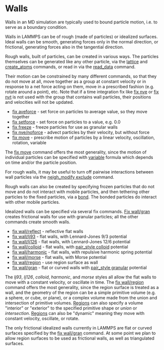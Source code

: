 # Walls

Walls in an MD simulation are typically used to bound particle motion,
i.e. to serve as a boundary condition.

Walls in LAMMPS can be of rough (made of particles) or idealized
surfaces. Ideal walls can be smooth, generating forces only in the
normal direction, or frictional, generating forces also in the
tangential direction.

Rough walls, built of particles, can be created in various ways. The
particles themselves can be generated like any other particle, via the
[lattice](lattice) and [create_atoms](create_atoms) commands, or read in
via the [read_data](read_data) command.

Their motion can be constrained by many different commands, so that they
do not move at all, move together as a group at constant velocity or in
response to a net force acting on them, move in a prescribed fashion
(e.g. rotate around a point), etc. Note that if a time integration fix
like [fix nve](fix_nve) or [fix nvt](fix_nh) is not used with the group
that contains wall particles, their positions and velocities will not be
updated.

-   [fix aveforce](fix_aveforce) - set force on particles to average
    value, so they move together
-   [fix setforce](fix_setforce) - set force on particles to a value,
    e.g. 0.0
-   [fix freeze](fix_freeze) - freeze particles for use as granular
    walls
-   [fix nve/noforce](fix_nve_noforce) - advect particles by their
    velocity, but without force
-   [fix move](fix_move) - prescribe motion of particles by a linear
    velocity, oscillation, rotation, variable

The [fix move](fix_move) command offers the most generality, since the
motion of individual particles can be specified with
[variable](variable) formula which depends on time and/or the particle
position.

For rough walls, it may be useful to turn off pairwise interactions
between wall particles via the [neigh_modify exclude](neigh_modify)
command.

Rough walls can also be created by specifying frozen particles that do
not move and do not interact with mobile particles, and then tethering
other particles to the fixed particles, via a [bond](bond_style). The
bonded particles do interact with other mobile particles.

Idealized walls can be specified via several fix commands. [Fix
wall/gran](fix_wall_gran) creates frictional walls for use with granular
particles; all the other commands create smooth walls.

-   [fix wall/reflect](fix_wall_reflect) - reflective flat walls
-   [fix wall/lj93](fix_wall) - flat walls, with Lennard-Jones 9/3
    potential
-   [fix wall/lj126](fix_wall) - flat walls, with Lennard-Jones 12/6
    potential
-   [fix wall/colloid](fix_wall) - flat walls, with [pair_style
    colloid](pair_colloid) potential
-   [fix wall/harmonic](fix_wall) - flat walls, with repulsive harmonic
    spring potential
-   [fix wall/morse](fix_wall) - flat walls, with Morse potential
-   [fix wall/region](fix_wall_region) - use region surface as wall
-   [fix wall/gran](fix_wall_gran) - flat or curved walls with
    [pair_style granular](pair_gran) potential

The *lj93*, *lj126*, *colloid*, *harmonic*, and *morse* styles all allow
the flat walls to move with a constant velocity, or oscillate in time.
The [fix wall/region](fix_wall_region) command offers the most
generality, since the region surface is treated as a wall, and the
geometry of the region can be a simple primitive volume (e.g. a sphere,
or cube, or plane), or a complex volume made from the union and
intersection of primitive volumes. [Regions](region) can also specify a
volume \"interior\" or \"exterior\" to the specified primitive shape or
*union* or *intersection*. [Regions](region) can also be \"dynamic\"
meaning they move with constant velocity, oscillate, or rotate.

The only frictional idealized walls currently in LAMMPS are flat or
curved surfaces specified by the [fix wall/gran](fix_wall_gran) command.
At some point we plan to allow region surfaces to be used as frictional
walls, as well as triangulated surfaces.
